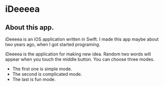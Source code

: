 # iDeeeea

## About this app.
iDeeeea is an iOS application written in Swift.
I made this app maybe about two years ago, when I got started programing.

iDeeeea is the application for making new idea.
Random two words will appear when you touch the middle button.
You can choose three modes.
- The first one is simple mode.
- The second is complicated mode.
- The last is fun mode.
